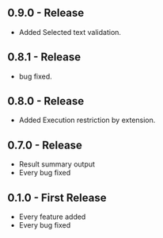 ## 0.9.0 - Release
* Added Selected text validation.

## 0.8.1 - Release
* bug fixed.

## 0.8.0 - Release
* Added Execution restriction by extension.

## 0.7.0 - Release
* Result summary output
* Every bug fixed

## 0.1.0 - First Release
* Every feature added
* Every bug fixed

